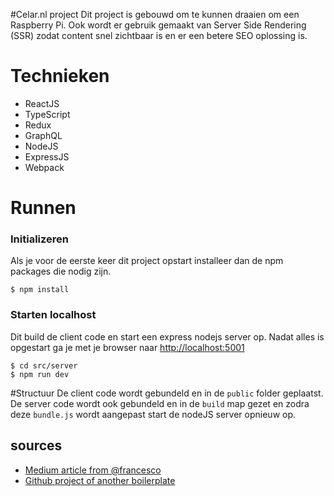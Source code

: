 #Celar.nl project
Dit project is gebouwd om te kunnen draaien om een Raspberry Pi.
Ook wordt er gebruik gemaakt van Server Side Rendering (SSR) zodat content snel zichtbaar is en er een betere SEO oplossing is.

# Technieken
* ReactJS
* TypeScript
* Redux
* GraphQL
* NodeJS
* ExpressJS
* Webpack

# Runnen
### Initializeren
Als je voor de eerste keer dit project opstart installeer dan de npm packages die nodig zijn.
```
$ npm install
```
### Starten localhost
Dit build de client code en start een express nodejs server op. Nadat alles is opgestart ga je met je browser naar [http://localhost:5001](http://localhost:5001)
```
$ cd src/server
$ npm run dev
```

#Structuur
De client code wordt gebundeld en in de ```public``` folder geplaatst.
De server code wordt ook gebundeld en in de ```build``` map gezet en zodra deze ```bundle.js``` wordt aangepast start de nodeJS server opnieuw op.

## sources
- [Medium article from @francesco](https://medium.com/@francesco.agnoletto/how-to-set-up-typescript-with-babel-and-webpack-6fba1b6e72d5)
- [Github project of another boilerplate](https://github.com/Kornil/simple-ts-react-app)